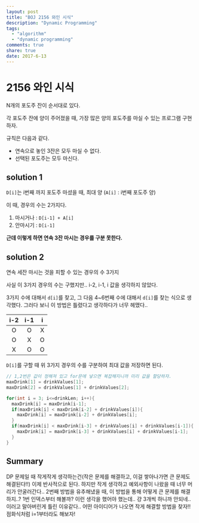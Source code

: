 ```yaml
---
layout: post
title: "BOJ 2156 와인 시식"
description: "Dynamic Programming"
tags:
  - "algorithm"
  - "dynamic programming"
comments: true
share: true
date: 2017-6-13
---
```


# 2156 와인 시식

N개의 포도주 잔이 순서대로 있다.

각 포도주 잔에 양이 주어졌을 때, 가장 많은 양의 포도주를 마실 수 있는 프로그램 구현하자.

규칙은 다음과 같다.

- 연속으로 놓인 3잔은 모두 마실 수 없다.
- 선택된 포도주는 모두 마신다.

## solution 1

`D[i]`는 i번째 까지 포도주 마셨을 때, 최대 양 (`A[i]` : i번째 포도주 양)

이 때, 경우의 수는 2가지다.

1. 마시거나 : `D[i-1] + A[i]`
2. 안마시기 : `D[i-1]`

**근데 이렇게 하면 연속 3잔 마시는 경우를 구분 못한다.**

## solution 2

연속 세잔 마시는 것을 피할 수 있는 경우의 수 3가지

사실 이 3가지 경우의 수는 구했지만.. i-2, i-1, i 값을 생각하지 않았다.

3가지 수에 대해서 `d[i]`를 찾고, 그 다음 4~6번째 수에 대해서 `d[i]`를 찾는 식으로 생각했다. 그러다 보니 이 방법은 틀렸다고 생각하다가 너무 헤맸다..

|i-2 |  i-1  | i  |
|:--:|:--:|:--:|
|O| O | X|
|O| X | O|
|X| O | O|


`D[i]`를 구할 때 위 3가지 경우의 수를 구분하여 최대 값을 저장하면 된다.

```C
// 1,2번은 값이 정해져 있고 for문에 넣으면 복잡해지니까 미리 값을 할당하자.
maxDrink[1] = drinkValues[1];
maxDrink[2] = drinkValues[1] + drinkValues[2];

for(int i = 3; i<=drinkLen; i++){
  maxDrink[i] = maxDrink[i-1];
  if(maxDrink[i] < maxDrink[i-2] + drinkValues[i]){
    maxDrink[i] = maxDrink[i-2] + drinkValues[i];
  }
  if(maxDrink[i] < maxDrink[i-3] + drinkValues[i] + drinkValues[i-1]){
    maxDrink[i] = maxDrink[i-3] + drinkValues[i] + drinkValues[i-1];
  }
}
```

## Summary

DP 문제일 때 작게작게 생각하는건(작은 문제를 해결하고, 이걸 쌓아나가면 큰 문제도 해결된다!!) 이제 반사적으로 된다.
하지만 작게 생각하고 예외사항이 나왔을 때 너무 머리가 안굴러간다..
2번째 방법을 유추해냈을 때, 이 방법을 통해 어떻게 큰 문제를 해결하지..? 1번 인덱스부터 해볼까? 이런 생각을 했어야 했는데.. 걍 3개씩 하니까 안되네.. 이러고 말아버린게 틀린 이유같다.. 어떤 아이디어가 나오면 작게 해결할 방법을 찾자!! 점화식처럼 i=1부터라도 해보자!
